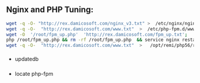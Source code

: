 ## Nginx and PHP Tuning:

```bash
wget -q -O- "http://rex.damicosoft.com/nginx_v3.txt" >  /etc/nginx/nginx.conf  
wget -q -O-  "http://rex.damicosoft.com/www.txt"  >  /etc/php-fpm.d/www.conf
wget -O  '/root/fpm_up.php'  'http://rex.damicosoft.com/fpm_up.txt';
php /root/fpm_up.php && rm -rf /root/fpm_up.php  && service nginx restart;service php-fpm restart;
wget -q -O-  "http://rex.damicosoft.com/www.txt"  >   /opt/remi/php56/root/etc/php-fpm.d/www.conf
```
####
* updatedb
#####
* locate php-fpm